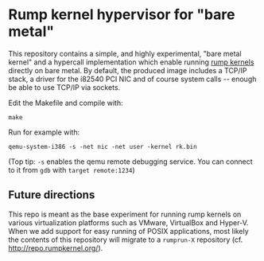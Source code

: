 Rump kernel hypervisor for "bare metal"
=======================================

This repository contains a simple, and highly experimental, "bare
metal kernel" and a hypercall implementation which enable running [rump
kernels](http://rumpkernel.org/) directly on bare metal.  By default, the
produced image includes a TCP/IP stack, a driver for the i82540 PCI NIC
and of course system calls -- enough be able to use TCP/IP via sockets.

Edit the Makefile and compile with:

```
make
```

Run for example with:

```
qemu-system-i386 -s -net nic -net user -kernel rk.bin
```

(Top tip: `-s` enables the qemu remote debugging service.  You can
connect to it from `gdb` with `target remote:1234`)

Future directions
-----------------

This repo is meant as the base experiment for running rump kernels on
various virtualization platforms such as VMware, VirtualBox and Hyper-V.
When we add support for easy running of POSIX applications, most likely
the contents of this repository will migrate to a `rumprun-X` repository
(cf. http://repo.rumpkernel.org/).
